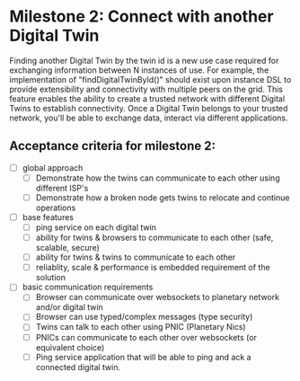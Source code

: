 
# Milestone 2: Connect with another Digital Twin

Finding another Digital Twin by the twin id is a new use case required for exchanging information between N instances of use.
For example, the implementation of "findDigitalTwinById()" should exist upon instance DSL to provide extensibility and connectivity with multiple peers on the grid. 
This feature enables the ability to create a trusted network with different Digital Twins to establish connectivity. 
Once a Digital Twin belongs to your trusted network, you'll be able to exchange data, interact via different applications.

## Acceptance criteria for milestone 2:


* [ ] global approach
    * [ ] Demonstrate how the twins can communicate to each other using different ISP's
    * [ ] Demonstrate how a broken node gets twins to relocate and continue operations
* [ ] base features
    * [ ] ping service on each digital twin
    * [ ] ability for twins & browsers to communicate to each other (safe, scalable, secure)
    * [ ] ability for twins & twins to communicate to each other
    * [ ] reliablity, scale & performance is embedded requirement of the solution
* [ ] basic communication requirements
    * [ ] Browser can communicate over websockets to planetary network and/or digital twin
    * [ ] Browser can use typed/complex messages (type security)
    * [ ] Twins can talk to each other using PNIC (Planetary Nics)
    * [ ] PNICs can communicate to each other over websockets (or equivalent choice)
    * [ ] Ping service application that will be able to ping and ack a connected digital twin.

